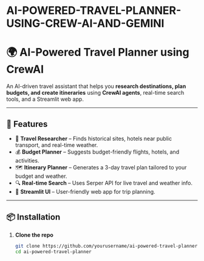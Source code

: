 # AI-POWERED-TRAVEL-PLANNER-USING-CREW-AI-AND-GEMINI
# 🌍 AI-Powered Travel Planner using CrewAI  

An AI-driven travel assistant that helps you **research destinations, plan budgets, and create itineraries** using **CrewAI agents**, real-time search tools, and a Streamlit web app.  

---

## 🚀 Features  
- 🧭 **Travel Researcher** – Finds historical sites, hotels near public transport, and real-time weather.  
- 💰 **Budget Planner** – Suggests budget-friendly flights, hotels, and activities.  
- 🗺️ **Itinerary Planner** – Generates a 3-day travel plan tailored to your budget and weather.  
- 🔍 **Real-time Search** – Uses Serper API for live travel and weather info.  
- 🎨 **Streamlit UI** – User-friendly web app for trip planning.  

---

## 📦 Installation  

1. **Clone the repo**  
   ```bash
   git clone https://github.com/yourusername/ai-powered-travel-planner.git
   cd ai-powered-travel-planner
